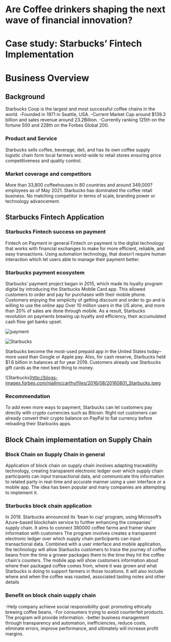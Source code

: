# Are Coffee drinkers shaping the next wave of financial innovation?
# Case study: Starbucks’ Fintech Implementation
# Business Overview
## Background
Starbucks Coop is the largest and most successful coffee chains in the world.
-Founded in 1971 in Seattle, USA.
-Current Market Cap around $139.3 billion and sales revenue around 23.2Billion.
-Currently ranking 125th on the fortune 500 and 228th on the Forbes Global 200.
### Product and Service
Starbucks sells coffee, beverage, deli, and has its own coffee supply logistic chain form local farmers world-wide to retail stores ensuring price competitiveness and quality control.
### Market coverage and competitors
More than 33,800 coffeehouses in 80 countries and around 349,000? employees as of May 2021.
Starbucks has dominated the coffee retail business.
No matching competitor in terms of scale, branding power or technology advancement.

## Starbucks Fintech Application
### Starbucks Fintech success on payment
Fintech on Payment in general
Fintech on payment is the digital technology that works with financial exchanges to make for more efficient, reliable, and easy transactions. Using automation technology, that doesn’t require human interaction which let users able to manage their payment better.
### Starbucks payment ecosystem
Starbucks’ payment project began in 2015, which made its loyalty program digital by introducing the Starbucks Mobile Card app. This allowed customers to order and pay for purchases with their mobile phone.
Customers enjoying the simplicity of getting discount and order to go and is willing to use the online app Over 10 million users in the US alone, and more than 20% of sales are done through mobile.
As a result, Starbucks revolution on payments brewing up loyalty and efficiency, their accumulated cash flow get banks upset.

![payment](http://blogs-images.forbes.com/niallmccarthy/files/2016/08/20160801_Starbucks.jpeg)

![Starbucks](http://blogs-images.forbes.com/niallmccarthy/files/2016/08/20160801_Starbucks.jpeg)

Starbucks become the most-used prepaid app in the United States today– more used than Google or Apple pay.
Also, for cash reserve, Starbucks held $1.6 billion in balances at for year 2019. Customers already use Starbucks gift cards as the next best thing to money.

![Starbucks]http://blogs-images.forbes.com/niallmccarthy/files/2016/08/20160801_Starbucks.jpeg

### Recommendation
To add even more ways to payment, Starbucks can let customers pay directly with crypto currencies such as Bitcoin. Right not customers can already convert their crypto balance on PayPal to fiat currency before reloading their Starbucks apps.

## Block Chain implementation on Supply Chain
### Block Chain on Supply Chain in general
Application of block chain on supply chain involves adapting traceability technology, creating transparent electronic ledger over which supply chain participants can input transactional data, and communicate this information to related party in real-time and accurate manner using a user interface or a mobile app. The idea has been popular and many companies are attempting to implement it. 

### Starbucks block chain application
In 2019. Starbucks announced its ‘bean to cup’ program, using Microsoft’s Azure-based blockchain service to further enhancing the companies’ supply chain. It aims to connect 380000 coffee farms and framer share information with customers
The program involves creates a transparent electronic ledger over which supply chain participants can input transactional data.
Combined with a user interface and mobile application, the technology will allow Starbucks customers to trace the journey of coffee beans from the time a grower packages them to the time they hit the coffee chain's counters.
The mobile app will show customers information about where their packaged coffee comes from, where it was grown and what Starbucks is doing to support farmers in those locations. It will also include where and when the coffee was roasted, associated tasting notes and other details
### Benefit on block chain supply chain
-Help company achieve social responsibility goal: promoting ethically brewing coffee beans.
-For consumers trying to avoid counterfeit products. The program will provide information.
-better business management through transparency and automation, inefficiencies, reduce costs, eliminate errors, improve performance, and ultimately will increase profit margins.
